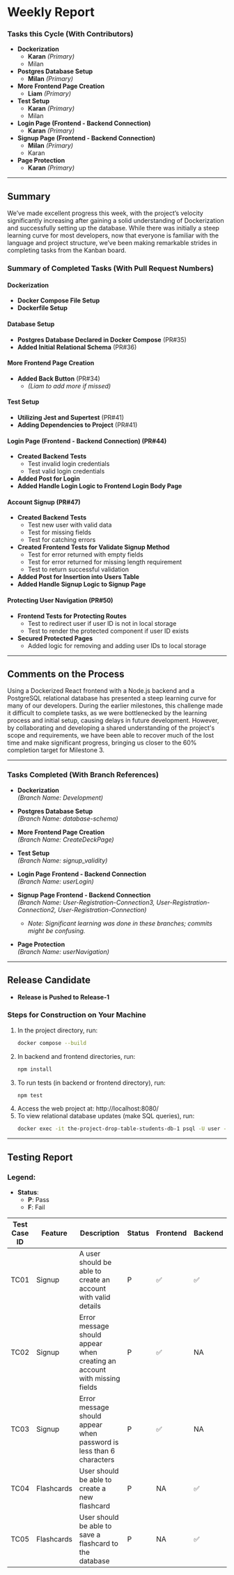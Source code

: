 # Weekly Report

### Tasks this Cycle (With Contributors)
- **Dockerization**
  - **Karan** *(Primary)*
  - Milan
- **Postgres Database Setup**
  - **Milan** *(Primary)*
- **More Frontend Page Creation**
  - **Liam** *(Primary)*
- **Test Setup**
  - **Karan** *(Primary)*
  - Milan
- **Login Page (Frontend - Backend Connection)**
  - **Karan** *(Primary)*
- **Signup Page (Frontend - Backend Connection)**
  - **Milan** *(Primary)*
  - Karan
- **Page Protection**
  - **Karan** *(Primary)*

---

## Summary
We’ve made excellent progress this week, with the project’s velocity significantly increasing after gaining a solid understanding of Dockerization and successfully setting up the database. While there was initially a steep learning curve for most developers, now that everyone is familiar with the language and project structure, we’ve been making remarkable strides in completing tasks from the Kanban board.


### Summary of Completed Tasks (With Pull Request Numbers)
#### Dockerization
- **Docker Compose File Setup**
- **Dockerfile Setup**

#### Database Setup
- **Postgres Database Declared in Docker Compose** (PR#35)
- **Added Initial Relational Schema** (PR#36)

#### More Frontend Page Creation
- **Added Back Button** (PR#34)
  - *(Liam to add more if missed)*

#### Test Setup
- **Utilizing Jest and Supertest** (PR#41)
- **Adding Dependencies to Project** (PR#41)

#### Login Page (Frontend - Backend Connection) (PR#44)
- **Created Backend Tests**
  - Test invalid login credentials
  - Test valid login credentials
- **Added Post for Login**
- **Added Handle Login Logic to Frontend Login Body Page**

#### Account Signup (PR#47)
- **Created Backend Tests**
  - Test new user with valid data
  - Test for missing fields
  - Test for catching errors
- **Created Frontend Tests for Validate Signup Method**
  - Test for error returned with empty fields
  - Test for error returned for missing length requirement
  - Test to return successful validation
- **Added Post for Insertion into Users Table**
- **Added Handle Signup Logic to Signup Page**

#### Protecting User Navigation (PR#50)
- **Frontend Tests for Protecting Routes**
  - Test to redirect user if user ID is not in local storage
  - Test to render the protected component if user ID exists
- **Secured Protected Pages**
  - Added logic for removing and adding user IDs to local storage

---

## Comments on the Process
Using a Dockerized React frontend with a Node.js backend and a PostgreSQL relational database has presented a steep learning curve for many of our developers. During the earlier milestones, this challenge made it difficult to complete tasks, as we were bottlenecked by the learning process and initial setup, causing delays in future development. However, by collaborating and developing a shared understanding of the project's scope and requirements, we have been able to recover much of the lost time and make significant progress, bringing us closer to the 60% completion target for Milestone 3.

---

### Tasks Completed (With Branch References)
- **Dockerization**  
  *(Branch Name: Development)*

- **Postgres Database Setup**  
  *(Branch Name: database-schema)*

- **More Frontend Page Creation**  
  *(Branch Name: CreateDeckPage)*

- **Test Setup**  
  *(Branch Name: signup_validity)*

- **Login Page Frontend - Backend Connection**  
  *(Branch Name: userLogin)*

- **Signup Page Frontend - Backend Connection**  
  *(Branch Name: User-Registration-Connection3, User-Registration-Connection2, User-Registration-Connection)*  
  - *Note: Significant learning was done in these branches; commits might be confusing.*

- **Page Protection**  
  *(Branch Name: userNavigation)*

---

## Release Candidate
- **Release is Pushed to Release-1**

### Steps for Construction on Your Machine
1. In the project directory, run:  
   ```bash
   docker compose --build
   ```
2. In backend and frontend directories, run:
   ```bash
   npm install
   ```
3. To run tests (in backend or frontend directory), run:
    ```bash
    npm test
    ```
4. Access the web project at: http://localhost:8080/
5. To view relational database updates (make SQL queries), run:
    ```bash
    docker exec -it the-project-drop-table-students-db-1 psql -U user -d mydb
    ```
---
## Testing Report
### Legend:
- **Status**:  
  - **P**: Pass  
  - **F**: Fail  

| Test Case ID | Feature       | Description                                                    | Status | Frontend | Backend |
|--------------|---------------|----------------------------------------------------------------|--------|----------|---------|
| TC01         | Signup        | A user should be able to create an account with valid details  | P      | ✅       | ✅      |
| TC02         | Signup        | Error message should appear when creating an account with missing fields | P      | ✅       |   NA    |
| TC03         | Signup        | Error message should appear when password is less than 6 characters | P      | ✅       |    NA   |
| TC04         | Flashcards    | User should be able to create a new flashcard                  | P      |  NA      | ✅      |
| TC05         | Flashcards    | User should be able to save a flashcard to the database        | P      |  NA      | ✅      |
